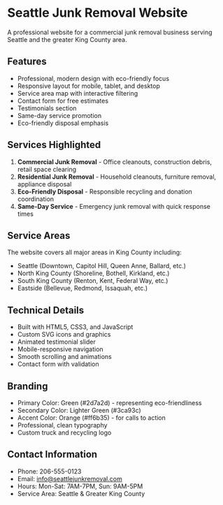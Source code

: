 # Seattle Junk Removal Website

A professional website for a commercial junk removal business serving Seattle and the greater King County area.

## Features

- Professional, modern design with eco-friendly focus
- Responsive layout for mobile, tablet, and desktop
- Service area map with interactive filtering
- Contact form for free estimates
- Testimonials section
- Same-day service promotion
- Eco-friendly disposal emphasis

## Services Highlighted

1. **Commercial Junk Removal** - Office cleanouts, construction debris, retail space clearing
2. **Residential Junk Removal** - Household cleanouts, furniture removal, appliance disposal
3. **Eco-Friendly Disposal** - Responsible recycling and donation coordination
4. **Same-Day Service** - Emergency junk removal with quick response times

## Service Areas

The website covers all major areas in King County including:
- Seattle (Downtown, Capitol Hill, Queen Anne, Ballard, etc.)
- North King County (Shoreline, Bothell, Kirkland, etc.)
- South King County (Renton, Kent, Federal Way, etc.)
- Eastside (Bellevue, Redmond, Issaquah, etc.)

## Technical Details

- Built with HTML5, CSS3, and JavaScript
- Custom SVG icons and graphics
- Animated testimonial slider
- Mobile-responsive navigation
- Smooth scrolling and animations
- Contact form with validation

## Branding

- Primary Color: Green (#2d7a2d) - representing eco-friendliness
- Secondary Color: Lighter Green (#3ca93c)
- Accent Color: Orange (#ff6b35) - for calls to action
- Professional, clean typography
- Custom truck and recycling logo

## Contact Information

- Phone: 206-555-0123
- Email: info@seattlejunkremoval.com
- Hours: Mon-Sat: 7AM-7PM, Sun: 9AM-5PM
- Service Area: Seattle & Greater King County